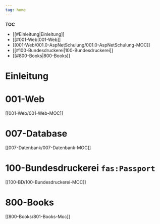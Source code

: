 ```yaml
---
tag: home 
---
```


**TOC**
- [[#Einleitung|Einleitung]]
- [[#001-Web|001-Web]]
- [[001-Web/001.0-AspNetSchulung/001.0-AspNetSchulung-MOC]]
- [[#100-Bundesdruckerei|100-Bundesdruckerei]]
- [[#800-Books|800-Books]]


# Einleitung

# 001-Web
[[001-Web/001-Web-MOC]]

# 007-Database
[[007-Datenbank/007-Datenbank-MOC]]

# 100-Bundesdruckerei `fas:Passport` 
[[100-BD/100-Bundesdruckerei-MOC]]

# 800-Books
[[800-Books/801-Books-Moc]]